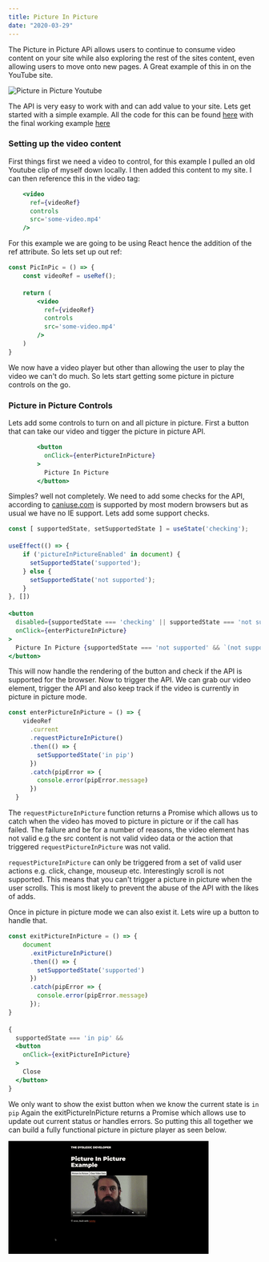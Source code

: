 ```yaml
---
title: Picture In Picture
date: "2020-03-29"
---
```


The Picture in Picture APi allows users to continue to consume video content on your site while also exploring the rest
of the sites content, even allowing users to move onto new pages. A Great example of this in on the YouTube site.

![Picture in Picture Youtube](./youTube-example.gif)

The API is very easy to work with and can add value to your site. Lets get started with a simple example. All the code
for this can be found [here](https://github.com/chrislaughlin/thedyslexicdeveloper/blob/master/src/pages/pic-in-pic.js) with the final working example [here](/picture-in-picture)

### Setting up the video content

First things first we need a video to control, for this example I pulled an old Youtube clip of myself down locally. I
then added this content to my site. I can then reference this in the video tag:

```jsx
    <video
      ref={videoRef}
      controls
      src='some-video.mp4'
    />
```

For this example we are going to be using React hence the addition of the ref attribute. So lets set up out ref:

```jsx
const PicInPic = () => {
    const videoRef = useRef();

    return (
        <video
          ref={videoRef}
          controls
          src='some-video.mp4'
        />
    )
}
```

We now have a video player but other than allowing the user to play the video we can't do much. So lets start getting
some picture in picture controls on the go.

### Picture in Picture Controls

Lets add some controls to turn on and all picture in picture. First a button that can take our video and tigger the
picture in picture API.

```jsx
        <button
          onClick={enterPictureInPicture}
        >
          Picture In Picture
        </button>
```

Simples? well not completely. We need to add some checks for the API, according to [caniuse.com](https://caniuse.com/#feat=picture-in-picture)
is supported by most modern browsers but as usual we have no IE support. Lets add some support checks.

```jsx
const [ supportedState, setSupportedState ] = useState('checking');

useEffect(() => {
    if ('pictureInPictureEnabled' in document) {
      setSupportedState('supported');
    } else {
      setSupportedState('not supported');
    }
}, [])

<button
  disabled={supportedState === 'checking' || supportedState === 'not supported'}
  onClick={enterPictureInPicture}
>
  Picture In Picture {supportedState === 'not supported' && `(not supported)`}
</button>
```

This will now handle the rendering of the button and check if the API is supported for the browser. Now to trigger the
API. We can grab our video element, trigger the API and also keep track if the video is currently in picture in picture
mode.

```jsx
const enterPictureInPicture = () => {
    videoRef
      .current
      .requestPictureInPicture()
      .then(() => {
        setSupportedState('in pip')
      })
      .catch(pipError => {
        console.error(pipError.message)
      })
  }
```

The `requestPictureInPicture` function returns a Promise which allows us to catch when the video has moved to picture in
picture or if the call has failed. The failure and be for a number of reasons, the video element has not valid e.g the
src content is not valid video data or the action that triggered `requestPictureInPicture` was not valid.

`requestPictureInPicture` can only be triggered from a set of valid user actions e.g. click, change, mouseup etc.
Interestingly scroll is not supported. This means that you can't trigger a picture in picture when the user scrolls. This
is most likely to prevent the abuse of the API with the likes of adds.

Once in picture in picture mode we can also exist it. Lets wire up a button to handle that.

```jsx
const exitPictureInPicture = () => {
    document
      .exitPictureInPicture()
      .then(() => {
        setSupportedState('supported')
      })
      .catch(pipError => {
        console.error(pipError.message)
      });
}

{
  supportedState === 'in pip' &&
  <button
    onClick={exitPictureInPicture}
  >
    Close
  </button>
}
```

We only want to show the exist button when we know the current state is `in pip` Again the exitPictureInPicture returns
a Promise which allows use to update out current status or handles errors. So putting this all together we can build a
fully functional picture in picture player as seen below.


![Final Example](./final-example.gif)

